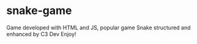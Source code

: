 # snake-game
Game developed with HTML and JS, popular game Snake structured and enhanced by C3 Dev
Enjoy!
